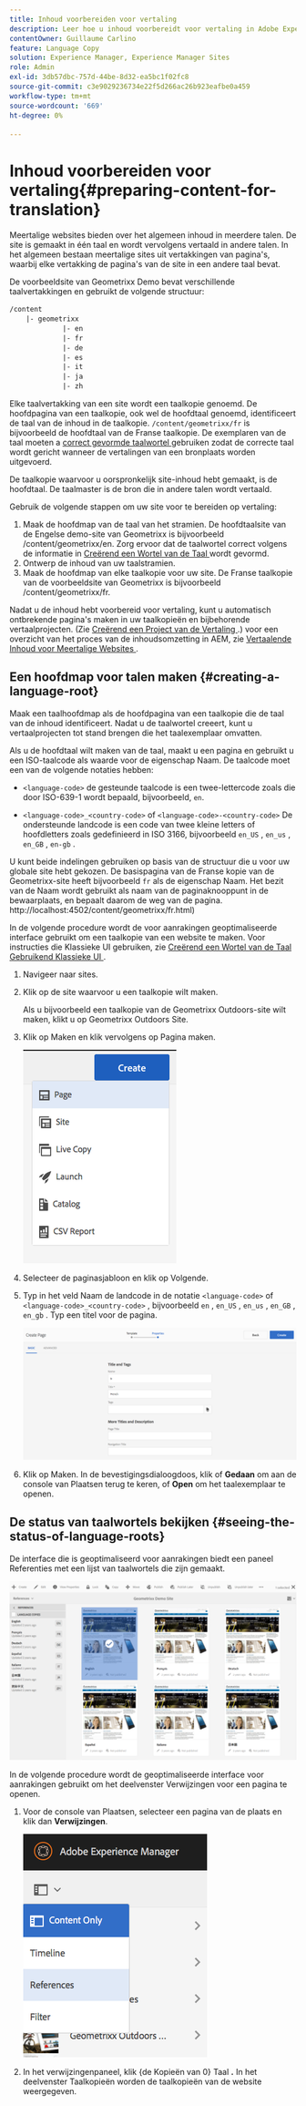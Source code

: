 ```yaml
---
title: Inhoud voorbereiden voor vertaling
description: Leer hoe u inhoud voorbereidt voor vertaling in Adobe Experience Manager.
contentOwner: Guillaume Carlino
feature: Language Copy
solution: Experience Manager, Experience Manager Sites
role: Admin
exl-id: 3db57dbc-757d-44be-8d32-ea5bc1f02fc8
source-git-commit: c3e9029236734e22f5d266ac26b923eafbe0a459
workflow-type: tm+mt
source-wordcount: '669'
ht-degree: 0%

---
```


# Inhoud voorbereiden voor vertaling{#preparing-content-for-translation}

Meertalige websites bieden over het algemeen inhoud in meerdere talen. De site is gemaakt in één taal en wordt vervolgens vertaald in andere talen. In het algemeen bestaan meertalige sites uit vertakkingen van pagina&#39;s, waarbij elke vertakking de pagina&#39;s van de site in een andere taal bevat.

De voorbeeldsite van Geometrixx Demo bevat verschillende taalvertakkingen en gebruikt de volgende structuur:

```xml
/content
    |- geometrixx
             |- en
             |- fr
             |- de
             |- es
             |- it
             |- ja
             |- zh
```

Elke taalvertakking van een site wordt een taalkopie genoemd. De hoofdpagina van een taalkopie, ook wel de hoofdtaal genoemd, identificeert de taal van de inhoud in de taalkopie. `/content/geometrixx/fr` is bijvoorbeeld de hoofdtaal van de Franse taalkopie. De exemplaren van de taal moeten a [ correct gevormde taalwortel ](/help/sites-administering/tc-prep.md#creating-a-language-root) gebruiken zodat de correcte taal wordt gericht wanneer de vertalingen van een bronplaats worden uitgevoerd.

De taalkopie waarvoor u oorspronkelijk site-inhoud hebt gemaakt, is de hoofdtaal. De taalmaster is de bron die in andere talen wordt vertaald.

Gebruik de volgende stappen om uw site voor te bereiden op vertaling:

1. Maak de hoofdmap van de taal van het stramien. De hoofdtaalsite van de Engelse demo-site van Geometrixx is bijvoorbeeld /content/geometrixx/en. Zorg ervoor dat de taalwortel correct volgens de informatie in [ Creërend een Wortel van de Taal ](/help/sites-administering/tc-prep.md#creating-a-language-root) wordt gevormd.
1. Ontwerp de inhoud van uw taalstramien.
1. Maak de hoofdmap van elke taalkopie voor uw site. De Franse taalkopie van de voorbeeldsite van Geometrixx is bijvoorbeeld /content/geometrixx/fr.

Nadat u de inhoud hebt voorbereid voor vertaling, kunt u automatisch ontbrekende pagina&#39;s maken in uw taalkopieën en bijbehorende vertaalprojecten. (Zie [ Creërend een Project van de Vertaling ](/help/sites-administering/tc-manage.md).) voor een overzicht van het proces van de inhoudsomzetting in AEM, zie [ Vertaalende Inhoud voor Meertalige Websites ](/help/sites-administering/translation.md).

## Een hoofdmap voor talen maken {#creating-a-language-root}

Maak een taalhoofdmap als de hoofdpagina van een taalkopie die de taal van de inhoud identificeert. Nadat u de taalwortel creeert, kunt u vertaalprojecten tot stand brengen die het taalexemplaar omvatten.

Als u de hoofdtaal wilt maken van de taal, maakt u een pagina en gebruikt u een ISO-taalcode als waarde voor de eigenschap Naam. De taalcode moet een van de volgende notaties hebben:

* `<language-code>` de gesteunde taalcode is een twee-lettercode zoals die door ISO-639-1 wordt bepaald, bijvoorbeeld, `en`.

* `<language-code>_<country-code>` of `<language-code>-<country-code>` De ondersteunde landcode is een code van twee kleine letters of hoofdletters zoals gedefinieerd in ISO 3166, bijvoorbeeld `en_US` , `en_us` , `en_GB` , `en-gb` .

U kunt beide indelingen gebruiken op basis van de structuur die u voor uw globale site hebt gekozen.  De basispagina van de Franse kopie van de Geometrixx-site heeft bijvoorbeeld `fr` als de eigenschap Naam. Het bezit van de Naam wordt gebruikt als naam van de paginaknooppunt in de bewaarplaats, en bepaalt daarom de weg van de pagina. http://localhost:4502/content/geometrixx/fr.html)

In de volgende procedure wordt de voor aanrakingen geoptimaliseerde interface gebruikt om een taalkopie van een website te maken. Voor instructies die Klassieke UI gebruiken, zie [ Creërend een Wortel van de Taal Gebruikend Klassieke UI ](/help/sites-administering/tc-lroot-classic.md).

1. Navigeer naar sites.
1. Klik op de site waarvoor u een taalkopie wilt maken.

   Als u bijvoorbeeld een taalkopie van de Geometrixx Outdoors-site wilt maken, klikt u op Geometrixx Outdoors Site.

1. Klik op Maken en klik vervolgens op Pagina maken.

   ![ chlimage_1-21 ](assets/chlimage_1-21a.png)

1. Selecteer de paginasjabloon en klik op Volgende.
1. Typ in het veld Naam de landcode in de notatie `<language-code>` of `<language-code>_<country-code>` , bijvoorbeeld `en` , `en_US` , `en_us` , `en_GB` , `en_gb` . Typ een titel voor de pagina.

   ![ chlimage_1-22 ](assets/chlimage_1-22a.png)

1. Klik op Maken. In de bevestigingsdialoogdoos, klik of **Gedaan** om aan de console van Plaatsen terug te keren, of **Open** om het taalexemplaar te openen.

## De status van taalwortels bekijken {#seeing-the-status-of-language-roots}

De interface die is geoptimaliseerd voor aanrakingen biedt een paneel Referenties met een lijst van taalwortels die zijn gemaakt.

![ chlimage_1-23 ](assets/chlimage_1-23a.png)

In de volgende procedure wordt de geoptimaliseerde interface voor aanrakingen gebruikt om het deelvenster Verwijzingen voor een pagina te openen.

1. Voor de console van Plaatsen, selecteer een pagina van de plaats en klik dan **Verwijzingen**.

   ![ chlimage_1-24 ](assets/chlimage_1-24a.png)

1. In het verwijzingenpaneel, klik {de Kopieën van 0} Taal **.** In het deelvenster Taalkopieën worden de taalkopieën van de website weergegeven.
